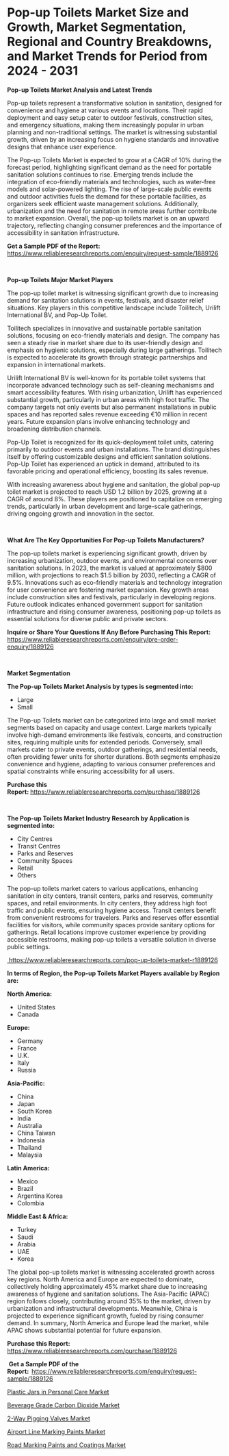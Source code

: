 <p><h1>Pop-up Toilets Market Size and Growth, Market Segmentation, Regional and Country Breakdowns, and Market Trends for Period from 2024 -  2031</h1></p><p><strong>Pop-up Toilets Market Analysis and Latest Trends</strong></p>
<p><p>Pop-up toilets represent a transformative solution in sanitation, designed for convenience and hygiene at various events and locations. Their rapid deployment and easy setup cater to outdoor festivals, construction sites, and emergency situations, making them increasingly popular in urban planning and non-traditional settings. The market is witnessing substantial growth, driven by an increasing focus on hygiene standards and innovative designs that enhance user experience.</p><p>The Pop-up Toilets Market is expected to grow at a CAGR of 10% during the forecast period, highlighting significant demand as the need for portable sanitation solutions continues to rise. Emerging trends include the integration of eco-friendly materials and technologies, such as water-free models and solar-powered lighting. The rise of large-scale public events and outdoor activities fuels the demand for these portable facilities, as organizers seek efficient waste management solutions. Additionally, urbanization and the need for sanitation in remote areas further contribute to market expansion. Overall, the pop-up toilets market is on an upward trajectory, reflecting changing consumer preferences and the importance of accessibility in sanitation infrastructure.</p></p>
<p><strong>Get a Sample PDF of the Report:&nbsp;</strong> <a href="https://www.reliableresearchreports.com/enquiry/request-sample/1889126?utm_campaign=1735&utm_medium=2&utm_source=Github&utm_content=ia&utm_term=24102024&utm_id=pop-up-toilets">https://www.reliableresearchreports.com/enquiry/request-sample/1889126</a></p>
<p>&nbsp;</p>
<p><strong>Pop-up Toilets Major Market Players</strong></p>
<p><p>The pop-up toilet market is witnessing significant growth due to increasing demand for sanitation solutions in events, festivals, and disaster relief situations. Key players in this competitive landscape include Toilitech, Urilift International BV, and Pop-Up Toilet. </p><p>Toilitech specializes in innovative and sustainable portable sanitation solutions, focusing on eco-friendly materials and design. The company has seen a steady rise in market share due to its user-friendly design and emphasis on hygienic solutions, especially during large gatherings. Toilitech is expected to accelerate its growth through strategic partnerships and expansion in international markets.</p><p>Urilift International BV is well-known for its portable toilet systems that incorporate advanced technology such as self-cleaning mechanisms and smart accessibility features. With rising urbanization, Urilift has experienced substantial growth, particularly in urban areas with high foot traffic. The company targets not only events but also permanent installations in public spaces and has reported sales revenue exceeding €10 million in recent years. Future expansion plans involve enhancing technology and broadening distribution channels.</p><p>Pop-Up Toilet is recognized for its quick-deployment toilet units, catering primarily to outdoor events and urban installations. The brand distinguishes itself by offering customizable designs and efficient sanitation solutions. Pop-Up Toilet has experienced an uptick in demand, attributed to its favorable pricing and operational efficiency, boosting its sales revenue.</p><p>With increasing awareness about hygiene and sanitation, the global pop-up toilet market is projected to reach USD 1.2 billion by 2025, growing at a CAGR of around 8%. These players are positioned to capitalize on emerging trends, particularly in urban development and large-scale gatherings, driving ongoing growth and innovation in the sector.</p></p>
<p>&nbsp;</p>
<p><strong>What Are The Key Opportunities For Pop-up Toilets Manufacturers?</strong></p>
<p><p>The pop-up toilets market is experiencing significant growth, driven by increasing urbanization, outdoor events, and environmental concerns over sanitation solutions. In 2023, the market is valued at approximately $800 million, with projections to reach $1.5 billion by 2030, reflecting a CAGR of 9.5%. Innovations such as eco-friendly materials and technology integration for user convenience are fostering market expansion. Key growth areas include construction sites and festivals, particularly in developing regions. Future outlook indicates enhanced government support for sanitation infrastructure and rising consumer awareness, positioning pop-up toilets as essential solutions for diverse public and private sectors.</p></p>
<p><strong>Inquire or Share Your Questions If Any Before Purchasing This Report:</strong> <a href="https://www.reliableresearchreports.com/enquiry/pre-order-enquiry/1889126?utm_campaign=1735&utm_medium=2&utm_source=Github&utm_content=ia&utm_term=24102024&utm_id=pop-up-toilets">https://www.reliableresearchreports.com/enquiry/pre-order-enquiry/1889126</a></p>
<p>&nbsp;</p>
<p><strong>Market Segmentation</strong></p>
<p><strong>The Pop-up Toilets Market Analysis by types is segmented into:</strong></p>
<p><ul><li>Large</li><li>Small</li></ul></p>
<p><p>The Pop-up Toilets market can be categorized into large and small market segments based on capacity and usage context. Large markets typically involve high-demand environments like festivals, concerts, and construction sites, requiring multiple units for extended periods. Conversely, small markets cater to private events, outdoor gatherings, and residential needs, often providing fewer units for shorter durations. Both segments emphasize convenience and hygiene, adapting to various consumer preferences and spatial constraints while ensuring accessibility for all users.</p></p>
<p><strong>Purchase this Report:&nbsp;</strong><a href="https://www.reliableresearchreports.com/purchase/1889126?utm_campaign=1735&utm_medium=2&utm_source=Github&utm_content=ia&utm_term=24102024&utm_id=pop-up-toilets">https://www.reliableresearchreports.com/purchase/1889126</a></p>
<p>&nbsp;</p>
<p><strong>The Pop-up Toilets Market Industry Research by Application is segmented into:</strong></p>
<p><ul><li>City Centres</li><li>Transit Centres</li><li>Parks and Reserves</li><li>Community Spaces</li><li>Retail</li><li>Others</li></ul></p>
<p><p>The pop-up toilets market caters to various applications, enhancing sanitation in city centers, transit centers, parks and reserves, community spaces, and retail environments. In city centers, they address high foot traffic and public events, ensuring hygiene access. Transit centers benefit from convenient restrooms for travelers. Parks and reserves offer essential facilities for visitors, while community spaces provide sanitary options for gatherings. Retail locations improve customer experience by providing accessible restrooms, making pop-up toilets a versatile solution in diverse public settings.</p></p>
<p><a href="https://www.reliableresearchreports.com/pop-up-toilets-market-r1889126?utm_campaign=1735&utm_medium=2&utm_source=Github&utm_content=ia&utm_term=24102024&utm_id=pop-up-toilets">&nbsp;https://www.reliableresearchreports.com/pop-up-toilets-market-r1889126</a></p>
<p><strong>In terms of Region, the Pop-up Toilets Market Players available by Region are:</strong></p>
<p>
    <p> <strong> North America: </strong>
        <ul>
            <li>United States</li>
            <li>Canada</li>
        </ul>
        </p> 
    <p> <strong> Europe: </strong>
        <ul>
            <li>Germany</li>
            <li>France</li>
            <li>U.K.</li>
            <li>Italy</li>
            <li>Russia</li>
        </ul>
        </p> 
    <p> <strong> Asia-Pacific: </strong>
        <ul>
            <li>China</li>
            <li>Japan</li>
            <li>South Korea</li>
            <li>India</li>
            <li>Australia</li>
            <li>China Taiwan</li>
            <li>Indonesia</li>
            <li>Thailand</li>
            <li>Malaysia</li>
        </ul>
        </p> 
    <p> <strong> Latin America: </strong>
        <ul>
            <li>Mexico</li>
            <li>Brazil</li>
            <li>Argentina Korea</li>
            <li>Colombia</li>
        </ul>
        </p> 
    <p> <strong> Middle East & Africa: </strong>
        <ul>
            <li>Turkey</li>
            <li>Saudi</li>
            <li>Arabia</li>
            <li>UAE</li>
            <li>Korea</li>
        </ul>
    </p>
    </p>
<p><p>The global pop-up toilets market is witnessing accelerated growth across key regions. North America and Europe are expected to dominate, collectively holding approximately 45% market share due to increasing awareness of hygiene and sanitation solutions. The Asia-Pacific (APAC) region follows closely, contributing around 35% to the market, driven by urbanization and infrastructural developments. Meanwhile, China is projected to experience significant growth, fueled by rising consumer demand. In summary, North America and Europe lead the market, while APAC shows substantial potential for future expansion.</p></p>
<p><strong>Purchase this Report: </strong><a href="https://www.reliableresearchreports.com/purchase/1889126?utm_campaign=1735&utm_medium=2&utm_source=Github&utm_content=ia&utm_term=24102024&utm_id=pop-up-toilets">https://www.reliableresearchreports.com/purchase/1889126</a></p>
<p>&nbsp;<strong>Get a Sample PDF of the Report:&nbsp;&nbsp;</strong><a href="https://www.reliableresearchreports.com/enquiry/request-sample/1889126?utm_campaign=1735&utm_medium=2&utm_source=Github&utm_content=ia&utm_term=24102024&utm_id=pop-up-toilets">https://www.reliableresearchreports.com/enquiry/request-sample/1889126</a></p>
<p><strong></strong></p>
<p><p><a href="https://www.linkedin.com/pulse/plastic-jars-personal-care-market-refracting-trends-consumer-y30jf?utm_campaign=1735&utm_medium=2&utm_source=Github&utm_content=ia&utm_term=24102024&utm_id=pop-up-toilets">Plastic Jars in Personal Care Market</a></p><p><a href="https://www.linkedin.com/pulse/beverage-grade-carbon-dioxide-market-evolution-key-trends-regional-5djrf?utm_campaign=1735&utm_medium=2&utm_source=Github&utm_content=ia&utm_term=24102024&utm_id=pop-up-toilets">Beverage Grade Carbon Dioxide Market</a></p><p><a href="https://www.linkedin.com/pulse/global-2-way-pigging-valves-market-share-growth-opportunities-z4j0f?utm_campaign=1735&utm_medium=2&utm_source=Github&utm_content=ia&utm_term=24102024&utm_id=pop-up-toilets">2-Way Pigging Valves Market</a></p><p><a href="https://www.linkedin.com/pulse/airport-line-marking-paints-market-outlook-forecast-from-2024-b6mec?utm_campaign=1735&utm_medium=2&utm_source=Github&utm_content=ia&utm_term=24102024&utm_id=pop-up-toilets">Airport Line Marking Paints Market</a></p><p><a href="https://www.linkedin.com/pulse/booming-road-marking-paints-coatings-market-sector-analysis-viulc?utm_campaign=1735&utm_medium=2&utm_source=Github&utm_content=ia&utm_term=24102024&utm_id=pop-up-toilets">Road Marking Paints and Coatings Market</a></p></p>